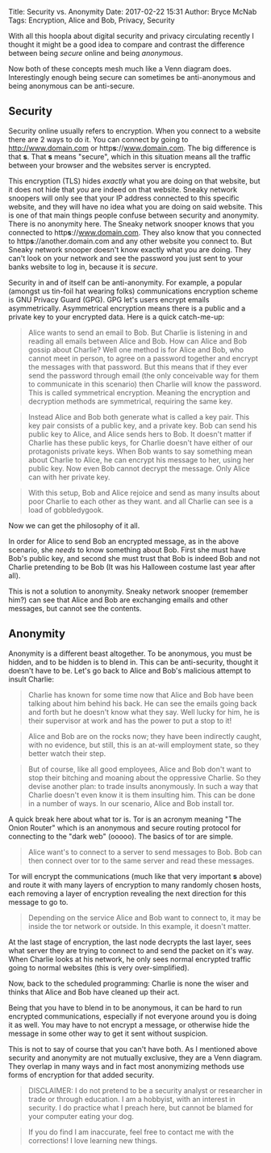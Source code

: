 Title: Security vs. Anonymity
Date: 2017-02-22 15:31
Author: Bryce McNab
Tags: Encryption, Alice and Bob, Privacy, Security 

With all this hoopla about digital security and privacy circulating recently I thought it might be a good idea to compare and contrast the difference between being _secure_ online and being _anonymous_.

Now both of these concepts mesh much like a Venn diagram does. Interestingly enough being secure can sometimes be anti-anonymous and being anonymous can be anti-secure. 

## Security

Security online usually refers to encryption. When you connect to a website there are 2 ways to do it. You can connect by going to http://www.domain.com or http**s**://www.domain.com. The big difference is that **s**. That **s** means "secure", which in this situation means all the traffic between your browser and the websites server is encrypted.

This encryption (TLS) hides _exactly_ what you are doing on that website, but it does not hide that _you_ are indeed on that website. Sneaky network snoopers will only see that your IP address connected to this specific website, and they will have no idea what you are doing on said website. This is one of that main things people confuse between security and anonymity. There is no anonymity here. The Sneaky network snooper knows that you connected to http**s**://www.domain.com. They also know that you connected to http**s**://another.domain.com and any other website you connect to. But Sneaky network snooper doesn't know exactly what you are doing. They can't look on your network and see the password you just sent to your banks website to log in, because it is _secure_.

Security in and of itself can be anti-anonymity. For example, a popular (amongst us tin-foil hat wearing folks) communications encryption scheme is GNU Privacy Guard (GPG). GPG let's users encrypt emails asymmetrically. Asymmetrical encryption means there is a public and a private key to your encrypted data. Here is a quick catch-me-up:

>Alice wants to send an email to Bob. But Charlie is listening in and reading all emails between Alice and Bob. How can Alice and Bob gossip about Charlie? Well one method is for Alice and Bob, who cannot meet in person, to agree on a password together and encrypt the messages with that password. But this means that if they ever send the password through email (the only conceivable way for them to communicate in this scenario) then Charlie will know the password. This is called symmetrical encryption. Meaning the encryption and decryption methods are symmetrical, requiring the same key. 

>Instead Alice and Bob both generate what is called a key pair. This key pair consists of a public key, and a private key. Bob can send his public key to Alice, and Alice sends hers to Bob. It doesn't matter if Charlie has these public keys, for Charlie doesn't have either of our protagonists private keys. When Bob wants to say something mean about Charlie to Alice, he can encrypt his message to her, using her public key. Now even Bob cannot decrypt the message. Only Alice can with her private key.

>With this setup, Bob and Alice rejoice and send as many insults about poor Charlie to each other as they want. and all Charlie can see is a load of gobbledygook.

Now we can get the philosophy of it all.

In order for Alice to send Bob an encrypted message, as in the above scenario, she _needs_ to know something about Bob. First she must have Bob's public key, and second she must trust that Bob is indeed Bob and not Charlie pretending to be Bob (It was his Halloween costume last year after all).

This is not a solution to anonymity. Sneaky network snooper (remember him?) can see that Alice and Bob are exchanging emails and other messages, but cannot see the contents. 

## Anonymity

Anonymity is a different beast altogether. To be anonymous, you must be hidden, and to be hidden is to blend in. This can be anti-security, thought it doesn't have to be. Let's go back to Alice and Bob's malicious attempt to insult Charlie:

>Charlie has known for some time now that Alice and Bob have been talking about him behind his back. He can see the emails going back and forth but he doesn't know what they say. Well lucky for him, he is their supervisor at work and has the power to put a stop to it!

>Alice and Bob are on the rocks now; they have been indirectly caught, with no evidence, but still, this is an at-will employment state, so they better watch their step. 

>But of course, like all good employees, Alice and Bob don't want to stop their bitching and moaning about the oppressive Charlie. So they devise another plan: to trade insults anonymously. In such a way that Charlie doesn't even know it is them insulting him. This can be done in a number of ways. In our scenario, Alice and Bob install tor.

A quick break here about what tor is. Tor is an acronym meaning "The Onion Router" which is an anonymous and secure routing protocol for connecting to the "dark web" (ooooo). The basics of tor are simple. 

>Alice want's to connect to a server to send messages to Bob. Bob can then connect over tor to the same server and read these messages. 

Tor will encrypt the communications (much like that very important **s** above) and route it with many layers of encryption to many randomly chosen hosts, each removing a layer of encryption revealing the next direction for this message to go to.

>Depending on the service Alice and Bob want to connect to, it may be inside the tor network or outside. In this example, it doesn't matter. 

At the last stage of encryption, the last node decrypts the last layer, sees what server they are trying to connect to and send the packet on it's way. When Charlie looks at his network, he only sees normal encrypted traffic going to normal websites (this is very over-simplified).

Now, back to the scheduled programming: Charlie is none the wiser and thinks that Alice and Bob have cleaned up their act.

Being that you have to blend in to be anonymous, it can be hard to run encrypted communications, especially if not everyone around you is doing it as well. You may have to not encrypt a message, or otherwise hide the message in some other way to get it sent without suspicion.

This is not to say of course that you can't have both. As I mentioned above security and anonymity are not mutually exclusive, they are a Venn diagram. They overlap in many ways and in fact most anonymizing methods use forms of encryption for that added security.


>DISCLAIMER: I do not pretend to be a security analyst or researcher in trade or through education. I am a hobbyist, with an interest in security. I do practice what I preach here, but cannot be blamed for your computer eating your dog.

>If you do find I am inaccurate, feel free to contact me with the corrections! I love learning new things.
